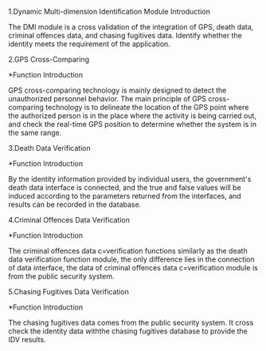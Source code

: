 1.Dynamic Multi-dimension Identification Module Introduction

  The DMI module is a cross validation of the integration of GPS, death data, criminal offences data, and chasing fugitives data. Identify whether the identity meets the requirement of the application.

2.GPS Cross-Comparing

*Function Introduction
	
  GPS cross-comparing technology is mainly designed to detect the unauthorized personnel behavior. The main principle of GPS cross- comparing technology is to delineate the location of the GPS point where the authorized person is in the place where the activity is being carried out, and check the real-time GPS position to determine whether the system is in the same range.

3.Death Data Verification

*Function Introduction
	
  By the identity information provided by individual users, the government's death data interface is connected, and the true and false values will be induced according to the parameters returned from the interfaces, and results can be recorded in the database.

4.Criminal Offences Data Verification

*Function Introduction

  The criminal offences data c=verification functions similarly as the death data verification function module, the only difference lies in the connection of data interface, the data of criminal offences data c=verification module is from the public security system. 

5.Chasing Fugitives Data Verification

*Function Introduction
	
  The chasing fugitives data comes from the public security system. It cross check the identity data withthe chasing fugitives database to provide the IDV results. 
